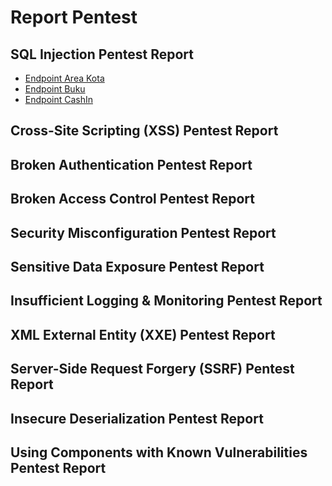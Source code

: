 # Report Pentest

## SQL Injection Pentest Report
- [Endpoint Area Kota](./sqlinjection/api-area-kota.md)
- [Endpoint Buku](./sqlinjection/api-buku.md)
- [Endpoint CashIn](./sqlinjection/api-cashin.md)

## Cross-Site Scripting (XSS) Pentest Report

## Broken Authentication Pentest Report

## Broken Access Control Pentest Report

## Security Misconfiguration Pentest Report

## Sensitive Data Exposure Pentest Report

## Insufficient Logging & Monitoring Pentest Report

## XML External Entity (XXE) Pentest Report

## Server-Side Request Forgery (SSRF) Pentest Report

## Insecure Deserialization Pentest Report

## Using Components with Known Vulnerabilities Pentest Report

